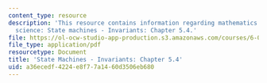 ```yaml
---
content_type: resource
description: 'This resource contains information regarding mathematics for computer
  science: State machines - Invariants: Chapter 5.4.'
file: https://ol-ocw-studio-app-production.s3.amazonaws.com/courses/6-042j-mathematics-for-computer-science-spring-2015/a36ecedf4224e8f77a1460d3506eb680_MIT6_042JS15_Session9.pdf
file_type: application/pdf
resourcetype: Document
title: 'State Machines - Invariants: Chapter 5.4'
uid: a36ecedf-4224-e8f7-7a14-60d3506eb680
---
```

